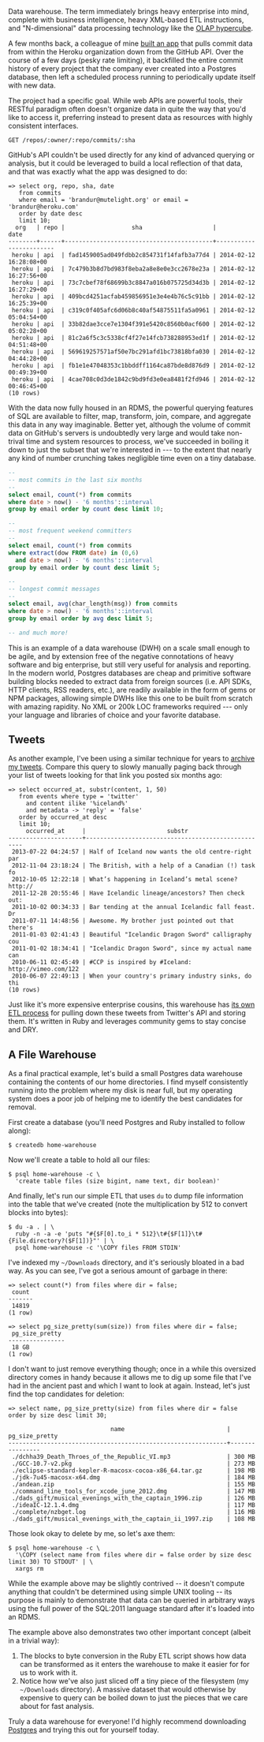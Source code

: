 Data warehouse. The term immediately brings heavy enterprise into mind, complete with business intelligence, heavy XML-based ETL instructions, and "N-dimensional" data processing technology like the [OLAP hypercube](http://en.wikipedia.org/wiki/OLAP_cube).

A few months back, a colleague of mine [built an app](https://github.com/mfine/prism) that pulls commit data from within the Heroku organization down from the GitHub API. Over the course of a few days (pesky rate limiting), it backfilled the entire commit history of every project that the company ever created into a Postgres database, then left a scheduled process running to periodically update itself with new data.

The project had a specific goal. While web APIs are powerful tools, their RESTful paradigm often doesn't organize data in quite the way that you'd like to access it, preferring instead to present data as resources with highly consistent interfaces.

    GET /repos/:owner/:repo/commits/:sha

GitHub's API couldn't be used directly for any kind of advanced querying or analysis, but it could be leveraged to build a local reflection of that data, and that was exactly what the app was designed to do:

```
=> select org, repo, sha, date
   from commits
   where email = 'brandur@mutelight.org' or email = 'brandur@heroku.com'
   order by date desc
   limit 10;
  org   | repo |                   sha                    |          date
--------+------+------------------------------------------+------------------------
 heroku | api  | fad1459005ad049fdbb2c854731f14fafb3a77d4 | 2014-02-12 16:28:08+00
 heroku | api  | 7c479b3b8d7bd983f8eba2a8e8e0e3cc2678e23a | 2014-02-12 16:27:56+00
 heroku | api  | 73c7cbef78f68699b3c8847a016b075725d34d3b | 2014-02-12 16:27:29+00
 heroku | api  | 409bcd4251acfab459856951e3e4e4b76c5c91bb | 2014-02-12 16:25:39+00
 heroku | api  | c319c0f405afc6d06b8c40af54875511fa5a0961 | 2014-02-12 05:04:54+00
 heroku | api  | 33b82dae3cce7e1304f391e5420c8560b0acf600 | 2014-02-12 05:02:28+00
 heroku | api  | 81c2a6f5c3c5338cf4f27e14fcb738288953ed1f | 2014-02-12 04:51:48+00
 heroku | api  | 569619257571af50e7bc291afd1bc73818bfa030 | 2014-02-12 04:44:28+00
 heroku | api  | fb1e1e47048353c1bbddff1164ca87bde8d876d9 | 2014-02-12 00:49:39+00
 heroku | api  | 4cae708c0d3de1842c9bd9fd3e0ea8481f2fd946 | 2014-02-12 00:46:45+00
(10 rows)
```

With the data now fully housed in an RDMS, the powerful querying features of SQL are available to filter, map, transform, join, compare, and aggregate this data in any way imaginable. Better yet, although the volume of commit data on GitHub's servers is undoubtedly very large and would take non-trival time and system resources to process, we've succeeded in boiling it down to just the subset that we're interested in --- to the extent that nearly any kind of number crunching takes negligible time even on a tiny database.

``` sql
--
-- most commits in the last six months
--
select email, count(*) from commits
where date > now() - '6 months'::interval
group by email order by count desc limit 10;

--
-- most frequent weekend committers
--
select email, count(*) from commits
where extract(dow FROM date) in (0,6)
  and date > now() - '6 months'::interval
group by email order by count desc limit 5;

--
-- longest commit messages
--
select email, avg(char_length(msg)) from commits
where date > now() - '6 months'::interval
group by email order by avg desc limit 5;

-- and much more!
```

This is an example of a data warehouse (DWH) on a scale small enough to be agile, and by extension free of the negative connotations of heavy software and big enterprise, but still very useful for analysis and reporting. In the modern world, Postgres databases are cheap and primitive software building blocks needed to extract data from foreign sources (i.e. API SDKs, HTTP clients, RSS readers, etc.), are readily available in the form of gems or NPM packages, allowing simple DWHs like this one to be built from scratch with amazing rapidity. No XML or 200k LOC frameworks required --- only your language and libraries of choice and your favorite database.

## Tweets

As another example, I've been using a similar technique for years to [archive my tweets](https://github.com/brandur/blackswan). Compare this query to slowly manually paging back through your list of tweets looking for that link you posted six months ago:

```
=> select occurred_at, substr(content, 1, 50)
   from events where type = 'twitter'
     and content ilike '%iceland%'
     and metadata -> 'reply' = 'false'
   order by occurred_at desc
   limit 10;
     occurred_at     |                       substr
---------------------+----------------------------------------------------
 2013-07-22 04:24:57 | Half of Iceland now wants the old centre-right par
 2012-11-04 23:18:24 | The British, with a help of a Canadian (!) task fo
 2012-10-05 12:22:18 | What’s happening in Iceland’s metal scene? http://
 2011-12-28 20:55:46 | Have Icelandic lineage/ancestors? Then check out:
 2011-10-02 00:34:33 | Bar tending at the annual Icelandic fall feast. Dr
 2011-07-11 14:48:56 | Awesome. My brother just pointed out that there's
 2011-01-03 02:41:43 | Beautiful "Icelandic Dragon Sword" calligraphy cou
 2011-01-02 18:34:41 | "Icelandic Dragon Sword", since my actual name can
 2010-06-11 02:45:49 | #CCP is inspired by #Iceland: http://vimeo.com/122
 2010-06-07 22:49:13 | When your country's primary industry sinks, do thi
(10 rows)
```

Just like it's more expensive enterprise cousins, this warehouse has [its own ETL process](https://github.com/brandur/blackswan/blob/master/lib/black_swan/spiders/twitter.rb) for pulling down these tweets from Twitter's API and storing them. It's written in Ruby and leverages community gems to stay concise and DRY.

## A File Warehouse

As a final practical example, let's build a small Postgres data warehouse containing the contents of our home directories. I find myself consistently running into the problem where my disk is near full, but my operating system does a poor job of helping me to identify the best candidates for removal.

First create a database (you'll need Postgres and Ruby installed to follow along):

```
$ createdb home-warehouse
```

Now we'll create a table to hold all our files:

```
$ psql home-warehouse -c \
  'create table files (size bigint, name text, dir boolean)'
```

And finally, let's run our simple ETL that uses `du` to dump file information into the table that we've created (note the multiplication by 512 to convert blocks into bytes):

```
$ du -a . | \
  ruby -n -a -e 'puts "#{$F[0].to_i * 512}\t#{$F[1]}\t#{File.directory?($F[1])}"' | \
  psql home-warehouse -c '\COPY files FROM STDIN'
```

I've indexed my `~/Downloads` directory, and it's seriously bloated in a bad way. As you can see, I've got a serious amount of garbage in there:

```
=> select count(*) from files where dir = false;
 count
-------
 14819
(1 row)

=> select pg_size_pretty(sum(size)) from files where dir = false;
 pg_size_pretty
----------------
 18 GB
(1 row)
```

I don't want to just remove everything though; once in a while this oversized directory comes in handy because it allows me to dig up some file that I've had in the ancient past and which I want to look at again. Instead, let's just find the top candidates for deletion:

```
=> select name, pg_size_pretty(size) from files where dir = false order by size desc limit 30;

                             name                             | pg_size_pretty
--------------------------------------------------------------+----------------
 ./dchha39_Death_Throes_of_the_Republic_VI.mp3                | 300 MB
 ./GCC-10.7-v2.pkg                                            | 273 MB
 ./eclipse-standard-kepler-R-macosx-cocoa-x86_64.tar.gz       | 198 MB
 ./jdk-7u45-macosx-x64.dmg                                    | 184 MB
 ./andean.zip                                                 | 155 MB
 ./command_line_tools_for_xcode_june_2012.dmg                 | 147 MB
 ./dads_gift/musical_evenings_with_the_captain_1996.zip       | 126 MB
 ./ideaIC-12.1.4.dmg                                          | 117 MB
 ./complete/nzbget.log                                        | 116 MB
 ./dads_gift/musical_evenings_with_the_captain_ii_1997.zip    | 108 MB
```

Those look okay to delete by me, so let's axe them:

```
$ psql home-warehouse -c \
  '\COPY (select name from files where dir = false order by size desc limit 30) TO STDOUT' | \
  xargs rm
```

While the example above may be slightly contrived -- it doesn't compute anything that couldn't be determined using simple UNIX tooling -- its purpose is mainly to demonstrate that data can be queried in arbitrary ways using the full power of the SQL:2011 language standard after it's loaded into an RDMS.

The example above also demonstrates two other important concept (albeit in a trivial way):

1. The blocks to byte conversion in the Ruby ETL script shows how data can be transformed as it enters the warehouse to make it easier for for us to work with it.
2. Notice how we've also just sliced off a tiny piece of the filesystem (my `~/Downloads` directory). A massive dataset that would otherwise by expensive to query can be boiled down to just the pieces that we care about for fast analysis.

Truly a data warehouse for everyone! I'd highly recommend downloading [Postgres](http://www.postgresql.org/download/) and trying this out for yourself today.
